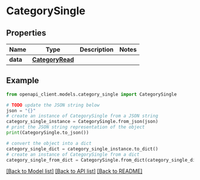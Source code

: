 # CategorySingle


## Properties

Name | Type | Description | Notes
------------ | ------------- | ------------- | -------------
**data** | [**CategoryRead**](CategoryRead.md) |  | 

## Example

```python
from openapi_client.models.category_single import CategorySingle

# TODO update the JSON string below
json = "{}"
# create an instance of CategorySingle from a JSON string
category_single_instance = CategorySingle.from_json(json)
# print the JSON string representation of the object
print(CategorySingle.to_json())

# convert the object into a dict
category_single_dict = category_single_instance.to_dict()
# create an instance of CategorySingle from a dict
category_single_from_dict = CategorySingle.from_dict(category_single_dict)
```
[[Back to Model list]](../README.md#documentation-for-models) [[Back to API list]](../README.md#documentation-for-api-endpoints) [[Back to README]](../README.md)


